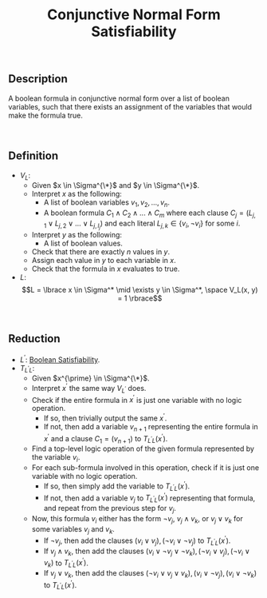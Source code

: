 # $$\text{Conjunctive Normal Form Satisfiability}$$

<br>

## Description

A boolean formula in conjunctive normal form over a list of boolean variables, such that there exists an assignment of the variables that would make the formula true.

<br>

## Definition

- $V_L$:
  - Given $x \in \Sigma^{\*}$ and $y \in \Sigma^{\*}$.
  - Interpret $x$ as the following:
    - A list of boolean variables $v_1, v_2, ..., v_n$.
    - A boolean formula $C_1 \land C_2 \land ... \land C_m$ where each clause $C_j = (L_{j,1} \lor L_{j,2} \lor ... \lor L_{j,l_j})$ and each literal $L_{j,k} \in \lbrace v_i, \neg v_i \rbrace$ for some $i$.
  - Interpret $y$ as the following:
    - A list of boolean values.
  - Check that there are exactly $n$ values in $y$.
  - Assign each value in $y$ to each variable in $x$.
  - Check that the formula in $x$ evaluates to true.
- $L$: $$L = \lbrace x \in \Sigma^* \mid \exists y \in \Sigma^*, \space V_L(x, y) = 1 \rbrace$$

<br>

## Reduction

- $L^{\prime}$: [Boolean Satisfiability](Boolean-Satisfiability.md).
- $T_{L^{\prime}L}$:
  - Given $x^{\prime} \in \Sigma^{\*}$.
  - Interpret $x^{\prime}$ the same way $V_{L^{\prime}}$ does.
  - Check if the entire formula in $x^{\prime}$ is just one variable with no logic operation.
    - If so, then trivially output the same $x^{\prime}$.
    - If not, then add a variable $v_{n+1}$ representing the entire formula in $x^{\prime}$ and a clause $C_1 = (v_{n+1})$ to $T_{L^{\prime}L}(x^{\prime})$.
  - Find a top-level logic operation of the given formula represented by the variable $v_i$.
  - For each sub-formula involved in this operation, check if it is just one variable with no logic operation.
    - If so, then simply add the variable to $T_{L^{\prime}L}(x^{\prime})$.
    - If not, then add a variable $v_j$ to $T_{L^{\prime}L}(x^{\prime})$ representing that formula, and repeat from the previous step for $v_j$.
  - Now, this formula $v_i$ either has the form $\neg v_j$, $v_j \land v_k$, or $v_j \lor v_k$ for some variables $v_j$ and $v_k$.
    - If $\neg v_j$, then add the clauses $(v_i \lor v_j), (\neg v_i \lor \neg v_j)$ to $T_{L^{\prime}L}(x^{\prime})$.
    - If $v_j \land v_k$, then add the clauses $(v_i \lor \neg v_j \lor \neg v_k), (\neg v_i \lor v_j), (\neg v_i \lor v_k)$ to $T_{L^{\prime}L}(x^{\prime})$.
    - If $v_j \lor v_k$, then add the clauses $(\neg v_i \lor v_j \lor v_k), (v_i \lor \neg v_j), (v_i \lor \neg v_k)$ to $T_{L^{\prime}L}(x^{\prime})$.
